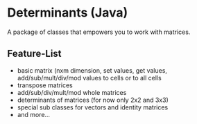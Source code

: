 # Determinants (Java)
A package of classes that empowers you to work with matrices.

## Feature-List
- basic matrix (nxm dimension, set values, get values, add/sub/mult/div/mod values to cells or to all cells
- transpose matrices
- add/sub/div/mult/mod whole matrices
- determinants of matrices (for now only 2x2 and 3x3)
- special sub classes for vectors and identity matrices
- and more...